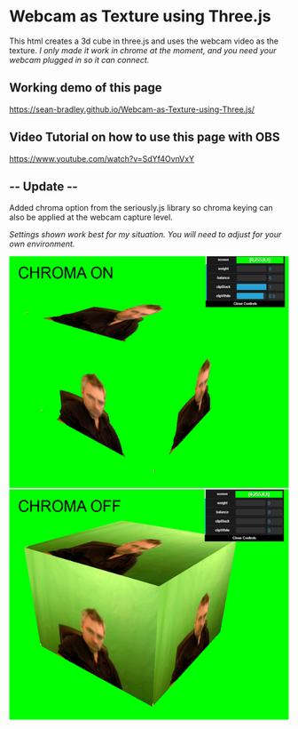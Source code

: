 # Webcam as Texture using Three.js 
 
This html creates a 3d cube in three.js and uses the webcam video as the texture.
*I only made it work in chrome at the moment, and you need your webcam plugged in so it can connect.*


## Working demo of this page
https://sean-bradley.github.io/Webcam-as-Texture-using-Three.js/

## Video Tutorial on how to use this page with OBS
https://www.youtube.com/watch?v=SdYf4OvnVxY

## -- Update --
Added chroma option from the seriously.js library so chroma keying can also be applied at the webcam capture level.

*Settings shown work best for my situation. You will need to adjust for your own environment.*

![With CHROMA on and off](chromaOnOff.gif )

